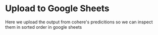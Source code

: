 # Upload to Google Sheets

Here we upload the output from cohere's predicitions so we can inspect them in sorted order in google sheets